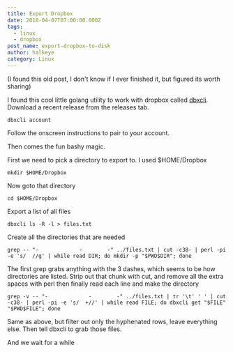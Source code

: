 ```yaml
---
title: Export Dropbox
date: 2018-04-07T07:00:00.000Z
tags:
  - linux
  - dropbox
post_name: export-dropbox-to-disk
author: halkeye
category: Linux
---
```

(I found this old post, I don't know if I ever finished it, but figured its worth sharing)

I found this cool little golang utility to work with dropbox called [dbxcli](https://github.com/dropbox/dbxcli). Download a recent release from the releases tab.

```
dbxcli account
```

Follow the onscreen instructions to pair to your account.

Then comes the fun bashy magic.

First we need to pick a directory to export to. I used $HOME/Dropbox
```
mkdir $HOME/Dropbox
```

Now goto that directory
```
cd $HOME/Dropbox
```

Export a list of all files
```
dbxcli ls -R -l > files.txt
```

Create all the directories that are needed
```
grep -- "-             -        -" ../files.txt | cut -c38- | perl -pi -e 's/  //g' | while read DIR; do mkdir -p "$PWD$DIR"; done
```

The first grep grabs anything with the 3 dashes, which seems to be how directories are listed. Strip out that chunk with cut, and remove all the extra spaces with perl then finally read each line and make the directory

```
grep -v -- "-             -        -" ../files.txt | tr '\t' ' ' | cut -c38- | perl -pi -e 's/  +//' | while read FILE; do dbxcli get "$FILE" "$PWD$FILE"; done
```

Same as above, but filter out only the hyphenated rows, leave everything else. Then tell dbxcli to grab those files.

And we wait for a while
